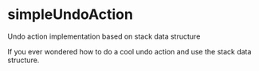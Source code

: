 # simpleUndoAction
Undo action implementation based on stack data structure

If you ever wondered how to do a cool undo action and use the stack data structure.
